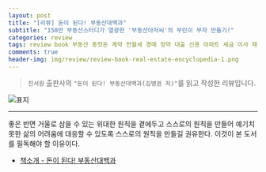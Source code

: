 ```yaml
---  
layout: post  
title: "[리뷰] 돈이 된다! 부동산대백과"  
subtitle: "150만 부동산스터디가 열광한 '부동산아저씨'의 부린이 부자 만들기!"  
categories: review  
tags: review book 부동산 종잣돈 계약 전월세 경매 청약 대출 신용 아파트 세금 이사 재개발 재건축  
comments: true  
header-img: img/review/review-book-real-estate-encyclopedia-1.png
---  
```

  
> `진서원` 출판사의 `"돈이 된다! 부동산대백과(김병권 저)"`를 읽고 작성한 리뷰입니다.  

![표지](https://theorydb.github.io/assets/img/review/review-book-real-estate-encyclopedia-1.png)  

---

좋은 반면 거울로 삼을 수 있는 위대한 원칙을 곁에두고 스스로의 원칙을 만들어 예기치 못한 삶의 어려움에 대응할 수 있도록 스스로의 원칙을 만들길 권유한다. 이것이 본 도서를 필독해야 할 이유이다.

* [책소개 - 돈이 된다! 부동산대백과](http://www.yes24.com/Product/Goods/97411458)

